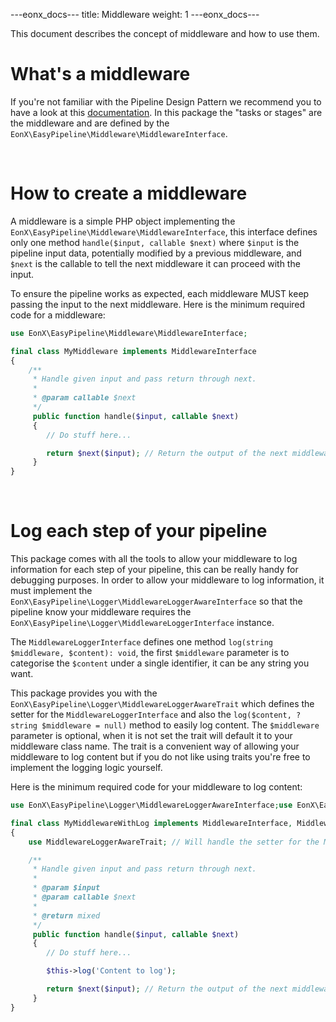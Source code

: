 ---eonx_docs---
title: Middleware
weight: 1
---eonx_docs---

This document describes the concept of middleware and how to use them.

# What's a middleware

If you're not familiar with the Pipeline Design Pattern we recommend you to have a look at this [documentation][1].
In this package the "tasks or stages" are the middleware and are defined by the `EonX\EasyPipeline\Middleware\MiddlewareInterface`.

<br>

# How to create a middleware

A middleware is a simple PHP object implementing the `EonX\EasyPipeline\Middleware\MiddlewareInterface`, this
interface defines only one method `handle($input, callable $next)` where `$input` is the pipeline input data, potentially
modified by a previous middleware, and `$next` is the callable to tell the next middleware it can proceed with the input.

To ensure the pipeline works as expected, each middleware MUST keep passing the input to the next middleware. Here is
the minimum required code for a middleware:

```php
use EonX\EasyPipeline\Middleware\MiddlewareInterface;

final class MyMiddleware implements MiddlewareInterface
{
    /**
     * Handle given input and pass return through next.
     *
     * @param callable $next
     */
     public function handle($input, callable $next)
     {
        // Do stuff here...

        return $next($input); // Return the output of the next middleware for the given input
     }
}
```

<br>

# Log each step of your pipeline

This package comes with all the tools to allow your middleware to log information for each step of your pipeline, this
can be really handy for debugging purposes. In order to allow your middleware to log information, it must implement
the `EonX\EasyPipeline\Logger\MiddlewareLoggerAwareInterface` so that the pipeline know your middleware
requires the `EonX\EasyPipeline\Logger\MiddlewareLoggerInterface` instance.

The `MiddlewareLoggerInterface` defines one method `log(string $middleware, $content): void`, the first `$middleware`
parameter is to categorise the `$content` under a single identifier, it can be any string you want.

This package provides you with the `EonX\EasyPipeline\Logger\MiddlewareLoggerAwareTrait` which defines the setter
for the `MiddlewareLoggerInterface` and also the `log($content, ?string $middleware = null)` method to easily log content.
The `$middleware` parameter is optional, when it is not set the trait will default it to your middleware class name.
The trait is a convenient way of allowing your middleware to log content but if you do not like using traits you're free
to implement the logging logic yourself.

Here is the minimum required code for your middleware to log content:

```php
use EonX\EasyPipeline\Logger\MiddlewareLoggerAwareInterface;use EonX\EasyPipeline\Logger\MiddlewareLoggerAwareTrait;use EonX\EasyPipeline\Middleware\MiddlewareInterface;

final class MyMiddlewareWithLog implements MiddlewareInterface, MiddlewareLoggerAwareInterface
{
    use MiddlewareLoggerAwareTrait; // Will handle the setter for the MiddlewareLoggerInterface

    /**
     * Handle given input and pass return through next.
     *
     * @param $input
     * @param callable $next
     *
     * @return mixed
     */
     public function handle($input, callable $next)
     {
        // Do stuff here...

        $this->log('Content to log');

        return $next($input); // Return the output of the next middleware for the given input
     }
}
```

[1]: https://www.cise.ufl.edu/research/ParallelPatterns/PatternLanguage/AlgorithmStructure/Pipeline.htm

